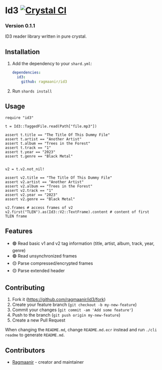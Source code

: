 # Id3 [![Crystal CI](https://github.com/Ragmaanir/id3/actions/workflows/crystal.yml/badge.svg)](https://github.com/Ragmaanir/id3/actions/workflows/crystal.yml)

### Version 0.1.1

ID3 reader library written in pure crystal.

## Installation

1. Add the dependency to your `shard.yml`:

   ```yaml
   dependencies:
     id3:
       github: ragmaanir/id3
   ```

2. Run `shards install`

## Usage

```crystal
require "id3"

t = Id3::TaggedFile.read(Path["file.mp3"])

assert t.title == "The Title Of This Dummy File"
assert t.artist == "Another Artist"
assert t.album == "Trees in the Forest"
assert t.track == "1"
assert t.year == "2023"
assert t.genre == "Black Metal"


v2 = t.v2.not_nil!

assert v2.title == "The Title Of This Dummy File"
assert v2.artist == "Another Artist"
assert v2.album == "Trees in the Forest"
assert v2.track == "1"
assert v2.year == "2023"
assert v2.genre == "Black Metal"

v2.frames # access frames of v2
v2.first("TLEN").as(Id3::V2::TextFrame).content # content of first TLEN frame
```

## Features

- 🟢 Read basic v1 and v2 tag information (title, artist, album, track, year, genre)
- 🟢 Read unsynchronized frames
- 🟡 Parse compressed/encrypted frames
- 🟡 Parse extended header

## Contributing

1. Fork it (<https://github.com/ragmaanir/id3/fork>)
2. Create your feature branch (`git checkout -b my-new-feature`)
3. Commit your changes (`git commit -am 'Add some feature'`)
4. Push to the branch (`git push origin my-new-feature`)
5. Create a new Pull Request

When changing the `README.md`, change `README.md.ecr` instead and run `./cli readme` to generate `README.md`.

## Contributors

- [Ragmaanir](https://github.com/ragmaanir) - creator and maintainer
